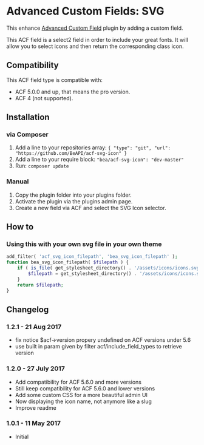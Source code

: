 # Advanced Custom Fields: SVG #

This enhance [Advanced Custom Field](https://www.advancedcustomfields.com/pro/) plugin by adding a custom field.

This ACF field is a select2 field in order to include your great fonts. It will allow you to select icons and then return the corresponding class icon.

## Compatibility

This ACF field type is compatible with:
* ACF 5.0.0 and up, that means the pro version.
* ACF 4 (not supported).

## Installation

### via Composer

1. Add a line to your repositories array: `{ "type": "git", "url": "https://github.com/BeAPI/acf-svg-icon" }`
2. Add a line to your require block: `"bea/acf-svg-icon": "dev-master"`
3. Run: `composer update`

### Manual

1. Copy the plugin folder into your plugins folder.
2. Activate the plugin via the plugins admin page.
3. Create a new field via ACF and select the SVG Icon selector.

## How to ##

### Using this with your own svg file in your own theme ###

```php
add_filter( 'acf_svg_icon_filepath', 'bea_svg_icon_filepath' );
function bea_svg_icon_filepath( $filepath ) {
    if ( is_file( get_stylesheet_directory() . '/assets/icons/icons.svg' ) ) {
        $filepath = get_stylesheet_directory() . '/assets/icons/icons.svg';
    }
    return $filepath;
}
```

## Changelog ##

### 1.2.1 - 21 Aug 2017
* fix notice $acf->version propery undefined on ACF versions under 5.6
* use built in param given by filter acf/include_field_types to retrieve version

### 1.2.0 - 27 July 2017
* Add compatibility for ACF 5.6.0 and more versions
* Still keep compatibility for ACF 5.6.0 and lower versions
* Add some custom CSS for a more beautiful admin UI
* Now displaying the icon name, not anymore like a slug
* Improve readme

### 1.0.1 - 11 May 2017
* Initial
